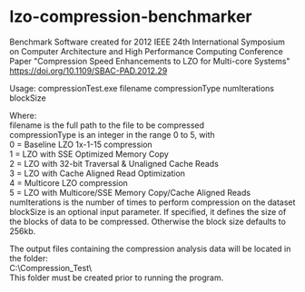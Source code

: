 # lzo-compression-benchmarker
Benchmark Software created for 2012 IEEE 24th International Symposium on Computer Architecture and High Performance Computing Conference Paper "Compression Speed Enhancements to LZO for Multi-core Systems"  
https://doi.org/10.1109/SBAC-PAD.2012.29  



Usage:  compressionTest.exe filename compressionType numIterations blockSize  

Where:  
    filename is the full path to the file to be compressed  
    compressionType is an integer in the range 0 to 5, with  
        0 = Baseline LZO 1x-1-15 compression  
        1 = LZO with SSE Optimized Memory Copy  
        2 = LZO with 32-bit Traversal & Unaligned Cache Reads  
        3 = LZO with Cache Aligned Read Optimization  
        4 = Multicore LZO compression  
        5 = LZO with Multicore/SSE Memory Copy/Cache Aligned Reads  
     numIterations is the number of times to perform compression on the dataset  
     blockSize is an optional input parameter.  If specified, it defines the size of the          blocks of data to be compressed.  Otherwise the block size defaults to 256kb.  

The output files containing the compression analysis data will be located in the folder:  
    C:\Compression_Test\  
This folder must be created prior to running the program.  

